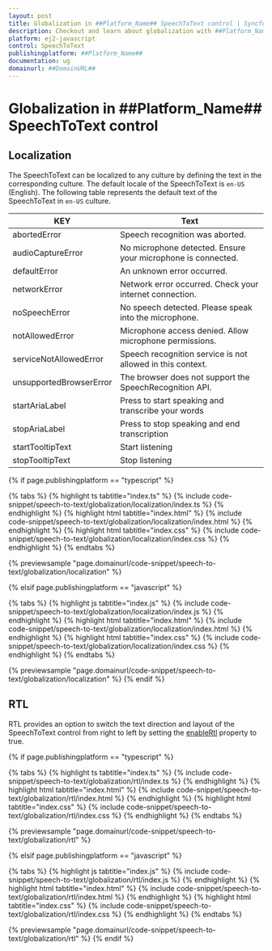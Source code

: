 ```yaml
---
layout: post
title: Globalization in ##Platform_Name## SpeechToText control | Syncfusion
description: Checkout and learn about globalization with ##Platform_Name## SpeechToText control of Syncfusion Essential JS 2 and more.
platform: ej2-javascript
control: SpeechToText
publishingplatform: ##Platform_Name##
documentation: ug
domainurl: ##DomainURL##
---
```


# Globalization in ##Platform_Name## SpeechToText control

## Localization

The SpeechToText can be localized to any culture by defining the text in the corresponding culture. The default locale of the SpeechToText is `en-US` (English). The following table represents the default text of the SpeechToText in `en-US` culture.

|KEY|Text|
|----|----|
|abortedError|Speech recognition was aborted.|
|audioCaptureError|No microphone detected. Ensure your microphone is connected.|
|defaultError|An unknown error occurred.|
|networkError|Network error occurred. Check your internet connection.|
|noSpeechError|No speech detected. Please speak into the microphone.|
|notAllowedError|Microphone access denied. Allow microphone permissions.|
|serviceNotAllowedError|Speech recognition service is not allowed in this context.|
|unsupportedBrowserError|The browser does not support the SpeechRecognition API.|
|startAriaLabel|Press to start speaking and transcribe your words|
|stopAriaLabel|Press to stop speaking and end transcription|
|startTooltipText|Start listening|
|stopTooltipText|Stop listening|

{% if page.publishingplatform == "typescript" %}

{% tabs %}
{% highlight ts tabtitle="index.ts" %}
{% include code-snippet/speech-to-text/globalization/localization/index.ts %}
{% endhighlight %}
{% highlight html tabtitle="index.html" %}
{% include code-snippet/speech-to-text/globalization/localization/index.html %}
{% endhighlight %}
{% highlight html tabtitle="index.css" %}
{% include code-snippet/speech-to-text/globalization/localization/index.css %}
{% endhighlight %}
{% endtabs %}

{% previewsample "page.domainurl/code-snippet/speech-to-text/globalization/localization" %}

{% elsif page.publishingplatform == "javascript" %}

{% tabs %}
{% highlight js tabtitle="index.js" %}
{% include code-snippet/speech-to-text/globalization/localization/index.js %}
{% endhighlight %}
{% highlight html tabtitle="index.html" %}
{% include code-snippet/speech-to-text/globalization/localization/index.html %}
{% endhighlight %}
{% highlight html tabtitle="index.css" %}
{% include code-snippet/speech-to-text/globalization/localization/index.css %}
{% endhighlight %}
{% endtabs %}

{% previewsample "page.domainurl/code-snippet/speech-to-text/globalization/localization" %}
{% endif %}

## RTL

RTL provides an option to switch the text direction and layout of the SpeechToText control from right to left by setting the [enableRtl](../api/speech-to-text#enableRtl) property to true.

{% if page.publishingplatform == "typescript" %}

{% tabs %}
{% highlight ts tabtitle="index.ts" %}
{% include code-snippet/speech-to-text/globalization/rtl/index.ts %}
{% endhighlight %}
{% highlight html tabtitle="index.html" %}
{% include code-snippet/speech-to-text/globalization/rtl/index.html %}
{% endhighlight %}
{% highlight html tabtitle="index.css" %}
{% include code-snippet/speech-to-text/globalization/rtl/index.css %}
{% endhighlight %}
{% endtabs %}

{% previewsample "page.domainurl/code-snippet/speech-to-text/globalization/rtl" %}

{% elsif page.publishingplatform == "javascript" %}

{% tabs %}
{% highlight js tabtitle="index.js" %}
{% include code-snippet/speech-to-text/globalization/rtl/index.js %}
{% endhighlight %}
{% highlight html tabtitle="index.html" %}
{% include code-snippet/speech-to-text/globalization/rtl/index.html %}
{% endhighlight %}
{% highlight html tabtitle="index.css" %}
{% include code-snippet/speech-to-text/globalization/rtl/index.css %}
{% endhighlight %}
{% endtabs %}

{% previewsample "page.domainurl/code-snippet/speech-to-text/globalization/rtl" %}
{% endif %}
